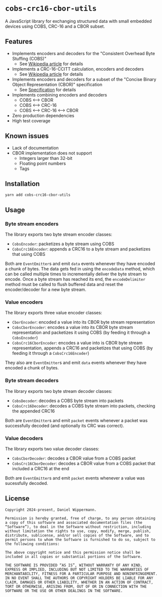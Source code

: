# `cobs-crc16-cbor-utils`

A JavaScript library for exchanging structured data with small embedded devices using COBS, CRC-16 and a CBOR subset.


## Features

- Implements encoders and decoders for the "Consistent Overhead Byte Stuffing (COBS)"
    - See [Wikipedia article](https://en.wikipedia.org/wiki/Consistent_Overhead_Byte_Stuffing) for details
- Implements a CRC-16-CCITT calculation, encoders and decoders
    - See [Wikipedia article](https://en.wikipedia.org/wiki/Cyclic_redundancy_check) for details
- Implements encoders and decoders for a subset of the "Concise Binary Object Representation (CBOR)" specification
    - See [Specification](https://www.rfc-editor.org/rfc/rfc8949) for details
- Implements combining encoders and decoders
    - COBS <--> CBOR
    - COBS <--> CRC-16
    - COBS <--> CRC-16 <--> CBOR
- Zero production dependencies
- High test coverage


## Known issues

- Lack of documentation
- CBOR implementation does not support
    - Integers larger than 32-bit
    - Floating point numbers
    - Tags


## Installation

```
yarn add cobs-crc16-cbor-utils
```


## Usage

### Byte stream encoders

The library exports two byte stream encoder classes:

- `CobsEncoder`: packetizes a byte stream using COBS
- `CobsCrc16Encoder`: appends a CRC16 to a byte stream and packetizes that using COBS

Both are `EventEmitter`s  and emit `data` events whenever they have encoded a chunk of bytes. The data gets fed in using the `encodeData` method, which can be called multiple times to incrementally deliver the byte stream to encode. Once a byte stream has reached its end, the `encodeDelimiter` method must be called to flush buffered data and reset the encoder/decoder for a new byte stream.


### Value encoders

The library exports three value encoder classes:

- `CborEncoder`: encoded a value into its CBOR byte stream representation
- `CobsCborEncoder`: encodes a value into its CBOR byte stream representation and packetizes it using COBS (by feeding it through a `CobsEncoder`)
- `CobsCrc16CborEncoder`: encodes a value into is CBOR byte stream representation, appends a CRC16 and packetizes that using COBS (by feeding it through a `CobsCrc16Encoder`)

They also are `EventEmitter`s and emit `data` events whenever they have encoded a chunk of bytes.


### Byte stream decoders

The library exports two byte stream decoder classes:

- `CobsDecoder`: decodes a COBS byte stream into packets
- `CobsCrc16Decoder`: decodes a COBS byte stream into packets, checking the appended CRC16

Both are `EventEmitter`s and emit `packet` events whenever a packet was successfully decoded (and optionally its CRC was correct).


### Value decoders

The library exports two value decoder classes:

- `CobsCborDecoder`: decodes a CBOR value from a COBS packet
- `CobsCrc16CborDecoder`: decodes a CBOR value from a COBS packet that included a CRC16 at the end

Both are `EventEmitter`s and emit `packet` events whenever a value was sucessfully decoded.


## License

```
Copyright 2024-present, Daniel Wippermann.

Permission is hereby granted, free of charge, to any person obtaining a copy of this software and associated documentation files (the “Software”), to deal in the Software without restriction, including without limitation the rights to use, copy, modify, merge, publish, distribute, sublicense, and/or sell copies of the Software, and to permit persons to whom the Software is furnished to do so, subject to the following conditions:

The above copyright notice and this permission notice shall be included in all copies or substantial portions of the Software.

THE SOFTWARE IS PROVIDED “AS IS”, WITHOUT WARRANTY OF ANY KIND, EXPRESS OR IMPLIED, INCLUDING BUT NOT LIMITED TO THE WARRANTIES OF MERCHANTABILITY, FITNESS FOR A PARTICULAR PURPOSE AND NONINFRINGEMENT. IN NO EVENT SHALL THE AUTHORS OR COPYRIGHT HOLDERS BE LIABLE FOR ANY CLAIM, DAMAGES OR OTHER LIABILITY, WHETHER IN AN ACTION OF CONTRACT, TORT OR OTHERWISE, ARISING FROM, OUT OF OR IN CONNECTION WITH THE SOFTWARE OR THE USE OR OTHER DEALINGS IN THE SOFTWARE.
```
